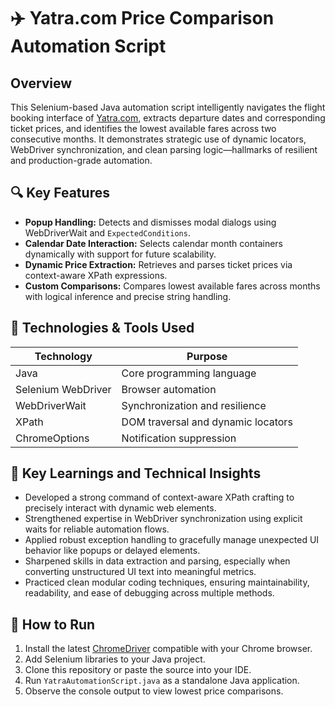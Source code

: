# ✈️ Yatra.com Price Comparison Automation Script

## Overview

This Selenium-based Java automation script intelligently navigates the flight booking interface of [Yatra.com](https://www.yatra.com), extracts departure dates and corresponding ticket prices, and identifies the lowest available fares across two consecutive months. It demonstrates strategic use of dynamic locators, WebDriver synchronization, and clean parsing logic—hallmarks of resilient and production-grade automation.

## 🔍 Key Features

- **Popup Handling:** Detects and dismisses modal dialogs using WebDriverWait and `ExpectedConditions`.
- **Calendar Date Interaction:** Selects calendar month containers dynamically with support for future scalability.
- **Dynamic Price Extraction:** Retrieves and parses ticket prices via context-aware XPath expressions.
- **Custom Comparisons:** Compares lowest available fares across months with logical inference and precise string handling.

## 🧪 Technologies & Tools Used

| Technology  | Purpose                         |
|-------------|----------------------------------|
| Java        | Core programming language        |
| Selenium WebDriver | Browser automation          |
| WebDriverWait | Synchronization and resilience |
| XPath       | DOM traversal and dynamic locators |
| ChromeOptions | Notification suppression         |

## 🧠 Key Learnings and Technical Insights
- Developed a strong command of context-aware XPath crafting to precisely interact with dynamic web elements.
- Strengthened expertise in WebDriver synchronization using explicit waits for reliable automation flows.
- Applied robust exception handling to gracefully manage unexpected UI behavior like popups or delayed elements.
- Sharpened skills in data extraction and parsing, especially when converting unstructured UI text into meaningful metrics.
- Practiced clean modular coding techniques, ensuring maintainability, readability, and ease of debugging across multiple methods.

## 🚀 How to Run

1. Install the latest [ChromeDriver](https://chromedriver.chromium.org/downloads) compatible with your Chrome browser.
2. Add Selenium libraries to your Java project.
3. Clone this repository or paste the source into your IDE.
4. Run `YatraAutomationScript.java` as a standalone Java application.
5. Observe the console output to view lowest price comparisons.
